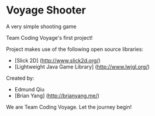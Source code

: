 Voyage Shooter
=============

A very simple shooting game

Team Coding Voyage's first project!

Project makes use of the following open source libraries:
* [Slick 2D] (http://www.slick2d.org/)
* [Lightweight Java Game Library] (http://www.lwjgl.org/)

Created by:
* Edmund Qiu
* [Brian Yang] (http://brianyang.me/)

We are Team Coding Voyage. Let the journey begin!
